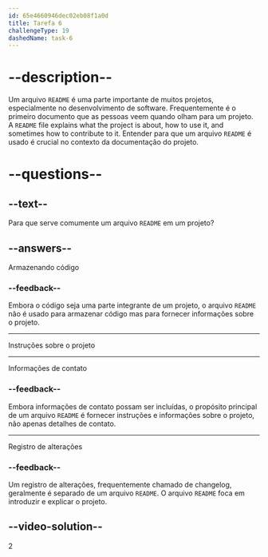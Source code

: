 ```yaml
---
id: 65e4660946dec02eb08f1a0d
title: Tarefa 6
challengeType: 19
dashedName: task-6
---
```


# --description--

Um arquivo `README` é uma parte importante de muitos projetos, especialmente no desenvolvimento de software. Frequentemente é o primeiro documento que as pessoas veem quando olham para um projeto.  A `README` file explains what the project is about, how to use it, and sometimes how to contribute to it. Entender para que um arquivo `README` é usado é crucial no contexto da documentação do projeto.

# --questions--

## --text--

Para que serve comumente um arquivo `README` em um projeto?

## --answers--

Armazenando código

### --feedback--

Embora o código seja uma parte integrante de um projeto, o arquivo `README` não é usado para armazenar código mas para fornecer informações sobre o projeto.

---

Instruções sobre o projeto

---

Informações de contato

### --feedback--

Embora informações de contato possam ser incluídas, o propósito principal de um arquivo `README` é fornecer instruções e informações sobre o projeto, não apenas detalhes de contato.

---

Registro de alterações

### --feedback--

Um registro de alterações, frequentemente chamado de changelog, geralmente é separado de um arquivo `README`. O arquivo `README` foca em introduzir e explicar o projeto.

## --video-solution--

2

